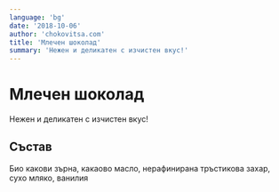 ```yaml
---
language: 'bg'
date: '2018-10-06'
author: 'chokovitsa.com'
title: 'Млечен шоколад'
summary: 'Нежен и деликатен с изчистен вкус!'
---
```


# Млечен шоколад

Нежен и деликатен с изчистен вкус!

## Състав

Био какови зърна, какаово масло, нерафинирана тръстикова захар, сухо мляко, ванилия
